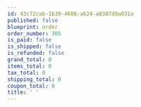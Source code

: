 ```yaml
---
id: 43c72cab-1b39-4608-a624-a8307d9a031a
published: false
blueprint: order
order_number: 305
is_paid: false
is_shipped: false
is_refunded: false
grand_total: 0
items_total: 0
tax_total: 0
shipping_total: 0
coupon_total: 0
title: ' '
---
```

